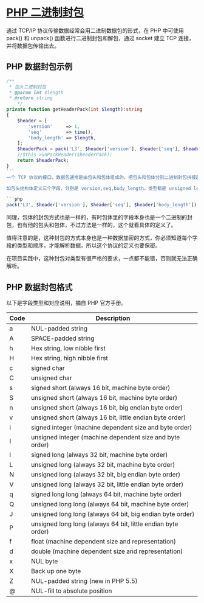 # [PHP 二进制封包](https://blog.tanteng.me/2017/01/php-pack/)

通过 TCP/IP 协议传输数据经常会用二进制数据包的形式，在 PHP 中可使用 pack() 和 unpack() 函数进行二进制封包和解包，通过 socket 建立 TCP 连接，并将数据包传输出去。

## PHP 数据封包示例

````php
/**
 * 包头二进制封包
 * @param int $length
 * @return string
    */
private function getHeaderPack(int $length):string
{
    $header = [
        'version'     => 1,
        'seq'         => time(),
        'body_length' => $length,
    ];
    $headerPack = pack('L3', $header['version'], $header['seq'], $header['body_length']);
    //$this->unPackHeader($headerPack);
    return $headerPack;
}
```
一个 TCP 协议的接口，数据包通常是由包头和包体组成的，把包头和包体分别二进制封包拼接起来（实际上合为一体进行封包也是一样的），就是一个完整的数据包。

如包头结构体定义三个字段，分别是 version,seq,body_length，类型都是 unsigned long，那么给包头封包的 PHP 写法就是：

```php
pack('L3', $header['version'], $header['seq'], $header['body_length']);
````

同理，包体的封包方式也是一样的，有时包体里的字段本身也是一个二进制的封包，也有他的包头和包体，不过方法是一样的，这个就看具体的定义了。

值得注意的是，这种封包的方式本身也是一种数据加密的方式，你必须知道每个字段的类型和顺序，才能解析数据，所以这个协议的定义也要保密。

在项目实践中，这种封包对类型有很严格的要求，一点都不能错，否则就无法正确解析。

## PHP 数据封包格式

以下是字段类型和对应说明，摘自 PHP 官方手册。

| Code | Description                                                  |
| ---- | ------------------------------------------------------------ |
| a    | NUL-padded string                                            |
| A    | SPACE-padded string                                          |
| h    | Hex string, low nibble first                                 |
| H    | Hex string, high nibble first                                |
| c    | signed char                                                  |
| C    | unsigned char                                                |
| s    | signed short (always 16 bit, machine byte order)             |
| S    | unsigned short (always 16 bit, machine byte order)           |
| n    | unsigned short (always 16 bit, big endian byte order)        |
| v    | unsigned short (always 16 bit, little endian byte order)     |
| i    | signed integer (machine dependent size and byte order)       |
| I    | unsigned integer (machine dependent size and byte order)     |
| l    | signed long (always 32 bit, machine byte order)              |
| L    | unsigned long (always 32 bit, machine byte order)            |
| N    | unsigned long (always 32 bit, big endian byte order)         |
| V    | unsigned long (always 32 bit, little endian byte order)      |
| q    | signed long long (always 64 bit, machine byte order)         |
| Q    | unsigned long long (always 64 bit, machine byte order)       |
| J    | unsigned long long (always 64 bit, big endian byte order)    |
| P    | unsigned long long (always 64 bit, little endian byte order) |
| f    | float (machine dependent size and representation)            |
| d    | double (machine dependent size and representation)           |
| x    | NUL byte                                                     |
| X    | Back up one byte                                             |
| Z    | NUL-padded string (new in PHP 5.5)                           |
| @    | NUL-fill to absolute position                                |
